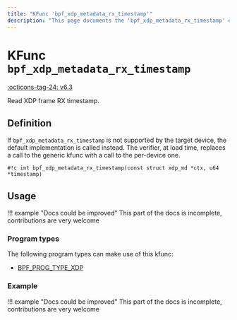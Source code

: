 ```yaml
---
title: "KFunc 'bpf_xdp_metadata_rx_timestamp'"
description: "This page documents the 'bpf_xdp_metadata_rx_timestamp' eBPF kfunc, including its defintion, usage, program types that can use it, and examples."
---
```

# KFunc `bpf_xdp_metadata_rx_timestamp`

<!-- [FEATURE_TAG](bpf_xdp_metadata_rx_timestamp) -->
[:octicons-tag-24: v6.3](https://github.com/torvalds/linux/commit/3d76a4d3d4e591af3e789698affaad88a5a8e8ab)
<!-- [/FEATURE_TAG] -->

Read XDP frame RX timestamp.

## Definition

If `bpf_xdp_metadata_rx_timestamp` is not supported by the target device, the default implementation is called instead. The verifier, at load time, replaces a call to the generic kfunc with a call to the per-device one.

<!-- [KFUNC_DEF] -->
`#!c int bpf_xdp_metadata_rx_timestamp(const struct xdp_md *ctx, u64 *timestamp)`
<!-- [/KFUNC_DEF] -->

## Usage

!!! example "Docs could be improved"
    This part of the docs is incomplete, contributions are very welcome

### Program types

The following program types can make use of this kfunc:

<!-- [KFUNC_PROG_REF] -->
- [BPF_PROG_TYPE_XDP](../program-type/BPF_PROG_TYPE_XDP.md)
<!-- [/KFUNC_PROG_REF] -->

### Example

!!! example "Docs could be improved"
    This part of the docs is incomplete, contributions are very welcome


